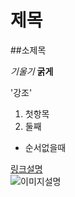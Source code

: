 # 제목
##소제목

_기울기_ __굵게__

'강조'

1. 첫항목
2. 둘째

+ 순서없을때

[링크설명](https://www.google.com)  
![이미지설명](https://m.hwabang.net/web/product/big/kangkd78910_37531.jpg)